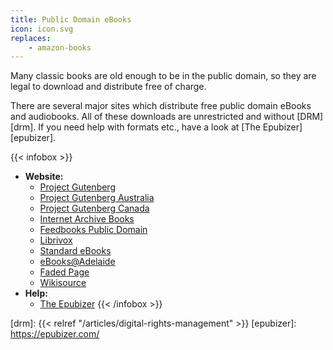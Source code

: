 ```yaml
---
title: Public Domain eBooks
icon: icon.svg
replaces:
    - amazon-books
---
```

Many classic books are old enough to be in the public domain, so they are legal to download and distribute free of charge.

There are several major sites which distribute free public domain eBooks and audiobooks. All of these downloads are unrestricted and without [DRM][drm]. If you need help with formats etc., have a look at [The Epubizer][epubizer].

{{< infobox >}}
- **Website:** 
    - [Project Gutenberg](https://www.gutenberg.org/)
    - [Project Gutenberg Australia](http://gutenberg.net.au/)
    - [Project Gutenberg Canada](https://gutenberg.ca/)
    - [Internet Archive Books](https://archive.org/details/texts)
    - [Feedbooks Public Domain](http://www.feedbooks.com/publicdomain)
    - [Librivox](https://librivox.org/)
    - [Standard eBooks](https://standardebooks.org/)
    - [eBooks@Adelaide](https://standardebooks.org/)
    - [Faded Page](https://www.fadedpage.com/)
    - [Wikisource](https://en.wikisource.org/)
- **Help:**
    - [The Epubizer](https://epubizer.com/)
{{< /infobox >}}

[drm]: {{< relref "/articles/digital-rights-management" >}}
[epubizer]: https://epubizer.com/